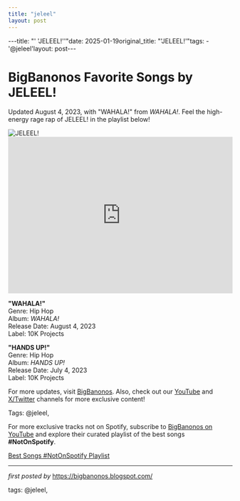 ```yaml
---
title: "jeleel"
layout: post
---
```

---title: "' 'JELEEL!''"date: 2025-01-19original_title: "'JELEEL!'"tags:  - '@jeleel'layout: post---<!-- Title of the Post --><h1 >BigBanonos Favorite Songs by JELEEL!</h1> <!-- Introductory Text --><p >Updated August 4, 2023, with "WAHALA!" from <em>WAHALA!</em>. Feel the high-energy rage rap of JELEEL! in the playlist below!</p> <!-- Featured Image --><div > <img src="https://townsquare.media/site/812/files/2023/02/attachment-jeleel-header.jpg?w=1200&h=0&zc=1&s=0&a=t&q=89" alt="JELEEL!" /></div> <!-- Spotify Embed --><div > <iframe src="https://open.spotify.com/embed/playlist/6gWQmz7DhtExjxd06ww0fq?utm_source=generator" width="100%" height="352" frameborder="0" allowfullscreen="" allow="autoplay; clipboard-write; encrypted-media; fullscreen; picture-in-picture" loading="lazy"></iframe></div> <!-- Song Information --><div > <p><strong>"WAHALA!"</strong><br> Genre: Hip Hop<br> Album: <em>WAHALA!</em><br> Release Date: August 4, 2023<br> Label: 10K Projects</p> <p><strong>"HANDS UP!"</strong><br> Genre: Hip Hop<br> Album: <em>HANDS UP!</em><br> Release Date: July 4, 2023<br> Label: 10K Projects</p></div> <!-- Footer Links --><div > <p>For more updates, visit <a href="https://bigbanonos.blogspot.com/" target="_blank">BigBanonos</a>. Also, check out our <a href="https://www.youtube.com/@BigBanonos" target="_blank">YouTube</a> and <a href="https://x.com/bigbanonos" target="_blank">X/Twitter</a> channels for more exclusive content!</p></div> <!-- Tags --><p >Tags: @jeleel,</p><!--Subscribe and Playlist Links--><div>    <p>For more exclusive tracks not on Spotify, subscribe to <a href="https://www.youtube.com/@BigBanonos" target="_blank">BigBanonos on YouTube</a> and explore their curated playlist of the best songs <strong>#NotOnSpotify</strong>.</p>    <p><a href="https://www.youtube.com/playlist?list=PLtuNtuTatqI0kFahUCbtbfenC_ET5O_tr" target="_blank">Best Songs #NotOnSpotify Playlist<br /></a></p></div><hr /><p><em>first posted by</em> <a href="https://bigbanonos.blogspot.com/" rel="noopener" target="_new">https://bigbanonos.blogspot.com/</a></p><p>tags: @jeleel,</p>